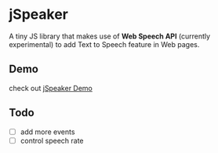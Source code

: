 # jSpeaker

A tiny JS library that makes use of  **Web Speech API** (currently experimental) to add Text to Speech feature in Web pages.

## Demo

check out <a href="https://mum-never-proud.github.io/jspeaker/">jSpeaker Demo</a>

## Todo

- [ ] add more events
- [ ] control speech rate
